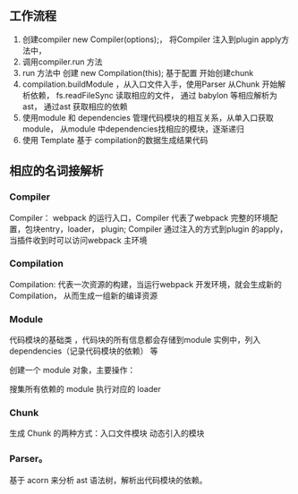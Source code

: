 
## 工作流程
1. 创建compiler new Compiler(options);， 将Compiler 注入到plugin apply方法中，
2.  调用compiler.run 方法 
3.  run 方法中 创建 new Compilation(this); 基于配置 开始创建chunk
4. compilation.buildModule ，从入口文件入手，使用Parser  从Chunk 开始解析依赖， fs.readFileSync 读取相应的文件， 通过 babylon 等相应解析为ast， 通过ast 获取相应的依赖
5. 使用module 和 dependencies 管理代码模块的相互关系，从单入口获取 module， 从module 中dependencies找相应的模块，逐渐递归
6.  使用 Template 基于 compilation的数据生成结果代码

## 相应的名词接解析

### Compiler
Compiler： webpack 的运行入口，Compiler 代表了webpack 完整的环境配置，包块entry，loader， plugin; Compiler 通过注入的方式到plugin 的apply，当插件收到时可以访问webpack 主环境

### Compilation

Compilation: 代表一次资源的构建，当运行webpack 开发环境，就会生成新的 Compilation， 从而生成一组新的编译资源

### Module


代码模块的基础类 ，代码块的所有信息都会存储到module 实例中，列入dependencies（记录代码模块的依赖） 等

创建一个 module 对象，主要操作：

搜集所有依赖的 module
执行对应的 loader

### Chunk

生成 Chunk 的两种方式：入口文件模块  动态引入的模块

### Parser。
基于 acorn 来分析 ast 语法树，解析出代码模块的依赖。




